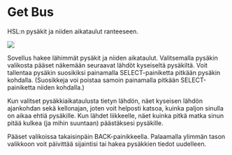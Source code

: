 Get Bus
=======

HSL:n pysäkit ja niiden aikataulut ranteeseen.

<a href="http://pblweb.com/appstore/53ed0a2367c0df00930000ea" title="Get Bus on the Pebble appstore">
  <img src="http://pblweb.com/badge/53ed0a2367c0df00930000ea/black/large/" />
</a>

Sovellus hakee lähimmät pysäkit ja niiden aikataulut. Valitsemalla pysäkin valikosta pääset näkemään seuraavat lähdöt kyseiseltä pysäkiltä. Voit tallentaa pysäkin suosikiksi painamalla SELECT-painiketta pitkään pysäkin kohdalla. (Suosikkeja voi poistaa samoin painamalla pitkään SELECT-painiketta niiden kohdalla.)

Kun valitset pysäkkiaikataulusta tietyn lähdön, näet kyseisen lähdön ajankohdan sekä kellonajan, joten voit helposti katsoa, kuinka paljon sinulla on aikaa ehtiä pysäkille. Kun lähdet liikkeelle, näet kuinka pitkä matka sinun pitää kulkea (ja mihin suuntaan) päästäksesi pysäkille.

Pääset valikoissa takaisinpäin BACK-painikkeella. Palaamalla ylimmän tason valikkoon voit päivittää sijaintisi tai hakea pysäkkien tiedot uudelleen.
